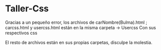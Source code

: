 # Taller-Css

Gracias a un pequeño error, los archivos de carNombre(Bulma).html ; carcss.html y usercss.html están en la misma carpeta -> Usercss
Con sus respectivos css

El resto de archivos están en sus propias carpetas, disculpe la molestia.
